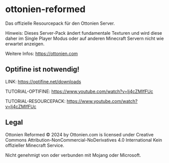 # ottonien-reformed
Das offizielle Resourcepack für den Ottonien Server.

Hinweis: Dieses Server-Pack ändert fundamentale Texturen und wird diese daher im Single Player Modus oder auf anderen Minecraft Servern nicht wie erwartet anzeigen.

Weitere Infos: https://ottonien.com

## Optifine ist notwendig!
LINK: https://optifine.net/downloads

TUTORIAL-OPTIFINE: https://www.youtube.com/watch?v=Ij4cZMIfFUc

TUTORIAL-RESOURCEPACK: https://www.youtube.com/watch?v=Ij4cZMIfFUc

## Legal
Ottonien Reformed © 2024 by Ottonien.com is licensed under Creative Commons Attribution-NonCommercial-NoDerivatives 4.0 International
Kein offizieller Minecraft Service. 

Nicht genehmigt von oder verbunden mit Mojang oder Microsoft.

